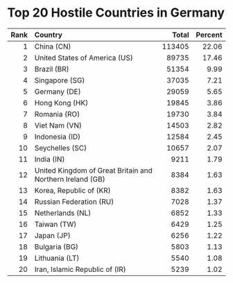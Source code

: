 # Top 20 Hostile Countries in Germany

| Rank | Country | Total | Percent |
| ---: | :------ | ----: | ------: |
| 1 | China (CN) | 113405 | 22.06 |
| 2 | United States of America (US) | 89735 | 17.46 |
| 3 | Brazil (BR) | 51354 | 9.99 |
| 4 | Singapore (SG) | 37035 | 7.21 |
| 5 | Germany (DE) | 29059 | 5.65 |
| 6 | Hong Kong (HK) | 19845 | 3.86 |
| 7 | Romania (RO) | 19730 | 3.84 |
| 8 | Viet Nam (VN) | 14503 | 2.82 |
| 9 | Indonesia (ID) | 12584 | 2.45 |
| 10 | Seychelles (SC) | 10657 | 2.07 |
| 11 | India (IN) | 9211 | 1.79 |
| 12 | United Kingdom of Great Britain and Northern Ireland (GB) | 8384 | 1.63 |
| 13 | Korea, Republic of (KR) | 8382 | 1.63 |
| 14 | Russian Federation (RU) | 7028 | 1.37 |
| 15 | Netherlands (NL) | 6852 | 1.33 |
| 16 | Taiwan (TW) | 6429 | 1.25 |
| 17 | Japan (JP) | 6256 | 1.22 |
| 18 | Bulgaria (BG) | 5803 | 1.13 |
| 19 | Lithuania (LT) | 5540 | 1.08 |
| 20 | Iran, Islamic Republic of (IR) | 5239 | 1.02 |
